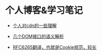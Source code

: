 # 个人博客&学习笔记

* [个人对cdn的一些理解](https://github.com/renaesop/blog/issues/1) 

* [几个DOM接口的语义解析](https://github.com/renaesop/blog/issues/3)

* [RFC6265翻译，也就是Cookie规范，较长](https://github.com/renaesop/blog/issues/4)
